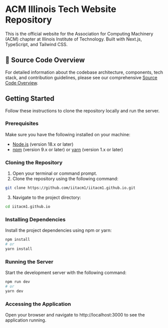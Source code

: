 # ACM Illinois Tech Website Repository

This is the official website for the Association for Computing Machinery (ACM) chapter at Illinois Institute of Technology. Built with Next.js, TypeScript, and Tailwind CSS.

## 📖 Source Code Overview

For detailed information about the codebase architecture, components, tech stack, and contribution guidelines, please see our comprehensive [Source Code Overview](./SOURCE_CODE_OVERVIEW.md).

## Getting Started

Follow these instructions to clone the repository locally and run the server.

### Prerequisites

Make sure you have the following installed on your machine:

- [Node.js](https://nodejs.org/) (version 18.x or later)
- [npm](https://www.npmjs.com/) (version 9.x or later) or [yarn](https://yarnpkg.com/) (version 1.x or later)

### Cloning the Repository

1. Open your terminal or command prompt.
2. Clone the repository using the following command:

```sh
git clone https://github.com/iitacm1/iitacm1.github.io.git
```

3.  Navigate to the project directory:

```sh
cd iitacm1.github.io
```

### Installing Dependencies

Install the project dependencies using npm or yarn:

```sh
npm install 
# or 
yarn install
```

### Running the Server

Start the development server with the following command:

```sh
npm run dev
# or
yarn dev
```

### Accessing the Application 

Open your browser and navigate to http://localhost:3000 to see the application running.